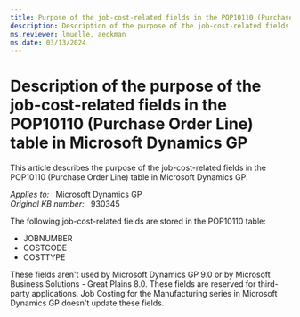 ```yaml
---
title: Purpose of the job-cost-related fields in the POP10110 (Purchase Order Line) table in Microsoft Dynamics GP
description: Description of the purpose of the job-cost-related fields in the POP10110 (Purchase Order Line) table in Microsoft Dynamics GP.
ms.reviewer: lmuelle, aeckman
ms.date: 03/13/2024
---
```

# Description of the purpose of the job-cost-related fields in the POP10110 (Purchase Order Line) table in Microsoft Dynamics GP

This article describes the purpose of the job-cost-related fields in the POP10110 (Purchase Order Line) table in Microsoft Dynamics GP.

_Applies to:_ &nbsp; Microsoft Dynamics GP  
_Original KB number:_ &nbsp; 930345

The following job-cost-related fields are stored in the POP10110 table:

- JOBNUMBER
- COSTCODE
- COSTTYPE

These fields aren't used by Microsoft Dynamics GP 9.0 or by Microsoft Business Solutions - Great Plains 8.0. These fields are reserved for third-party applications. Job Costing for the Manufacturing series in Microsoft Dynamics GP doesn't update these fields.
